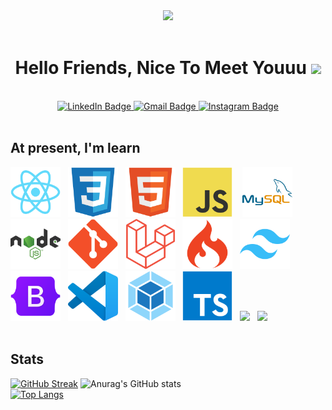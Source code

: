 
<div id="header" align="center">
  <img src="https://usagif.com/wp-content/uploads/2022/hqgif/chenso-man-70-makima-looks-at-you-acegif.gif" width="400"/>
</div>

<br/>

<h1 align="center">
  	Hello Friends, Nice To Meet Youuu
  <img src="https://media.giphy.com/media/UoRmF2TvMnX1caiUvx/giphy.gif" width="50"/>
</h1>

<br/>

<div id="badges" align="center">
  <a href="https://www.linkedin.com/in/nazlahevin">
    <img src="https://img.shields.io/badge/LinkedIn-blue?style=for-the-badge&logo=linkedin&logoColor=white" alt="LinkedIn Badge"/>
  </a>
  <a href="mailto:nazlahevinbusiness@gmail.com?subject=Interest&body=Hello, I'm interested in working with you">
    <img src="https://img.shields.io/badge/Gmail-red?style=for-the-badge&logo=gmail&logoColor=white" alt="Gmail Badge"/>
  </a>
  <a href="https://www.instagram.com/master.website_">
    <img src="https://img.shields.io/badge/Instagram-pink?style=for-the-badge&logo=instagram&logoColor=black" alt="Instagram Badge"/>
  </a>
</div>

<br/>
<h2 align="left">At present, I'm learn</h3>
<div>  
  <img src="https://github.com/devicons/devicon/blob/master/icons/react/react-original.svg" title="React" alt="React" width="80" height="80"/>&nbsp;&nbsp;  
  <img src="https://github.com/devicons/devicon/blob/master/icons/css3/css3-original.svg"  title="CSS3" alt="CSS" width="80" height="80"/>&nbsp;&nbsp;  
  <img src="https://github.com/devicons/devicon/blob/master/icons/html5/html5-original.svg" title="HTML5" alt="HTML" width="80" height="80"/>&nbsp;&nbsp;  
  <img src="https://github.com/devicons/devicon/blob/master/icons/javascript/javascript-original.svg" title="JavaScript" alt="JavaScript" width="80" height="80"/>&nbsp; &nbsp;     
  <img src="https://github.com/devicons/devicon/blob/master/icons/mysql/mysql-original-wordmark.svg" title="MySQL"  alt="MySQL" width="80" height="80"/>&nbsp;&nbsp;  
  <img src="https://github.com/devicons/devicon/blob/master/icons/nodejs/nodejs-original-wordmark.svg" title="NodeJS" alt="NodeJS" width="80" height="80"/>&nbsp;&nbsp;  
  <img src="https://github.com/devicons/devicon/blob/master/icons/git/git-plain.svg" title="Git" **alt="Git" width="80" height="80"/>&nbsp;&nbsp;    
  <img src="https://github.com/devicons/devicon/blob/master/icons/laravel/laravel-original.svg" title="Laravel" alt="Laravel" width="80" height="80"/>&nbsp;&nbsp;
  <img src="https://github.com/devicons/devicon/blob/master/icons/codeigniter/codeigniter-plain.svg" title="Codeigniter" alt="Codeigniter" width="80" height="80"/>&nbsp;&nbsp;
  <img src="https://github.com/devicons/devicon/blob/master/icons/tailwindcss/tailwindcss-original.svg" title="Tailwindcss" alt="Tailwindcss" width="80" height="80"/>&nbsp;&nbsp;
  <img src="https://github.com/devicons/devicon/blob/master/icons/bootstrap/bootstrap-original.svg" title="Bootstrap" alt="Bootstrap" width="80" height="80"/>&nbsp;&nbsp;
  <img src="https://github.com/devicons/devicon/blob/master/icons/vscode/vscode-original.svg" title="Visual Studio Code" alt="Visual Studio Code" width="80" height="80"/>&nbsp;&nbsp;
  <img src="https://github.com/devicons/devicon/blob/master/icons/webpack/webpack-original.svg" title="Webpack" alt="Webpack" width="80" height="80"/>&nbsp;&nbsp;
  <img src="https://github.com/devicons/devicon/blob/master/icons/typescript/typescript-original.svg" title="Typescript" alt="Typescript" width="80" height="80"/>&nbsp;&nbsp;
  <img src="https://cdn.jsdelivr.net/gh/devicons/devicon@latest/icons/nextjs/nextjs-original.svg" />&nbsp;&nbsp;
  <img src="https://cdn.jsdelivr.net/gh/devicons/devicon@latest/icons/mongodb/mongodb-original.svg" />&nbsp;&nbsp;          
</div>

<br/>

## Stats
  [![GitHub Streak](https://streak-stats.demolab.com?user=nazladiohevin&theme=tokyonight&hide_border=true&border_radius=4.2&date_format=j%20M%5B%20Y%5D&card_width=500)](https://git.io/streak-stats)
  ![Anurag's GitHub stats](https://github-readme-stats.vercel.app/api?username=nazladiohevin&show_icons=true&theme=tokyonight&hide_border=true)  
  [![Top Langs](https://github-readme-stats.vercel.app/api/top-langs/?username=nazladiohevin&layout=compact&theme=tokyonight&hide_border=true)](https://github.com/nazladiohevin/github-readme-stats)

<!--
**nazladiohevin/nazladiohevin** is a ✨ _special_ ✨ repository because its `README.md` (this file) appears on your GitHub profile.

Here are some ideas to get you started:

- 🔭 I’m currently working on ...
- 🌱 I’m currently learning ...
- 👯 I’m looking to collaborate on ...
- 🤔 I’m looking for help with ...
- 💬 Ask me about ...
- 📫 How to reach me: ...
- 😄 Pronouns: ...
- ⚡ Fun fact: ...
-->
